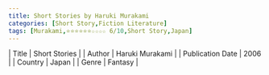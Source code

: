 ```yaml
---
title: Short Stories by Haruki Murakami
categories: [Short Story,Fiction Literature]
tags: [Murakami,⭐⭐⭐⭐⭐⭐☆☆☆☆ 6/10,Short Story,Japan]
---     
```

| Title | Short Stories  |
| Author |  Haruki Murakami  |
| Publication Date | 2006   |
| Country | Japan |
| Genre | Fantasy  |
        